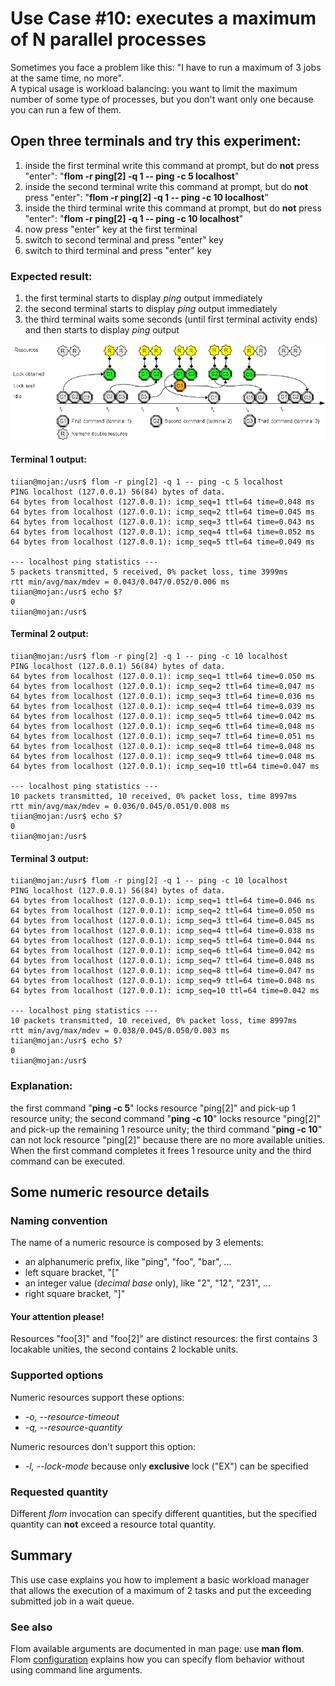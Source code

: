 # Use Case #10: executes a maximum of N parallel processes

Sometimes you face a problem like this: "I have to run a maximum of 3 jobs at the same time, no more".   
A typical usage is workload balancing: you want to limit the maximum number of some type of processes, but you don't want only one because you can run a few of them.

## Open three terminals and try this experiment:

1. inside the first terminal write this command at prompt, but do **not** press "enter": "**flom -r ping\[2\] -q 1 \-\- ping -c 5 localhost**"
2. inside the second terminal write this command at prompt, but do **not** press "enter": "**flom -r ping\[2\] -q 1 \-\- ping -c 10 localhost**"
3. inside the third terminal write this command at prompt, but do **not** press "enter": "**flom -r ping\[2\] -q 1 \-\- ping -c 10 localhost**"
4. now press "enter" key at the first terminal
5. switch to second terminal and press "enter" key
6. switch to third terminal and press "enter" key

### Expected result:

1. the first terminal starts to display *ping* output immediately
2. the second terminal starts to display *ping* output immediately
3. the third terminal waits some seconds (until first terminal activity ends) and then starts to display *ping* output

![](use_case_10_640x195.png)

#### Terminal 1 output:

    tiian@mojan:/usr$ flom -r ping[2] -q 1 -- ping -c 5 localhost
    PING localhost (127.0.0.1) 56(84) bytes of data.
    64 bytes from localhost (127.0.0.1): icmp_seq=1 ttl=64 time=0.048 ms
    64 bytes from localhost (127.0.0.1): icmp_seq=2 ttl=64 time=0.045 ms
    64 bytes from localhost (127.0.0.1): icmp_seq=3 ttl=64 time=0.043 ms
    64 bytes from localhost (127.0.0.1): icmp_seq=4 ttl=64 time=0.052 ms
    64 bytes from localhost (127.0.0.1): icmp_seq=5 ttl=64 time=0.049 ms
    
    --- localhost ping statistics ---
    5 packets transmitted, 5 received, 0% packet loss, time 3999ms
    rtt min/avg/max/mdev = 0.043/0.047/0.052/0.006 ms
    tiian@mojan:/usr$ echo $?
    0
    tiian@mojan:/usr$

#### Terminal 2 output:

    tiian@mojan:/usr$ flom -r ping[2] -q 1 -- ping -c 10 localhost
    PING localhost (127.0.0.1) 56(84) bytes of data.
    64 bytes from localhost (127.0.0.1): icmp_seq=1 ttl=64 time=0.050 ms
    64 bytes from localhost (127.0.0.1): icmp_seq=2 ttl=64 time=0.047 ms
    64 bytes from localhost (127.0.0.1): icmp_seq=3 ttl=64 time=0.036 ms
    64 bytes from localhost (127.0.0.1): icmp_seq=4 ttl=64 time=0.039 ms
    64 bytes from localhost (127.0.0.1): icmp_seq=5 ttl=64 time=0.042 ms
    64 bytes from localhost (127.0.0.1): icmp_seq=6 ttl=64 time=0.048 ms
    64 bytes from localhost (127.0.0.1): icmp_seq=7 ttl=64 time=0.051 ms
    64 bytes from localhost (127.0.0.1): icmp_seq=8 ttl=64 time=0.048 ms
    64 bytes from localhost (127.0.0.1): icmp_seq=9 ttl=64 time=0.048 ms
    64 bytes from localhost (127.0.0.1): icmp_seq=10 ttl=64 time=0.047 ms
    
    --- localhost ping statistics ---
    10 packets transmitted, 10 received, 0% packet loss, time 8997ms
    rtt min/avg/max/mdev = 0.036/0.045/0.051/0.008 ms
    tiian@mojan:/usr$ echo $?
    0
    tiian@mojan:/usr$

#### Terminal 3 output:

    tiian@mojan:/usr$ flom -r ping[2] -q 1 -- ping -c 10 localhost
    PING localhost (127.0.0.1) 56(84) bytes of data.
    64 bytes from localhost (127.0.0.1): icmp_seq=1 ttl=64 time=0.046 ms
    64 bytes from localhost (127.0.0.1): icmp_seq=2 ttl=64 time=0.050 ms
    64 bytes from localhost (127.0.0.1): icmp_seq=3 ttl=64 time=0.045 ms
    64 bytes from localhost (127.0.0.1): icmp_seq=4 ttl=64 time=0.038 ms
    64 bytes from localhost (127.0.0.1): icmp_seq=5 ttl=64 time=0.044 ms
    64 bytes from localhost (127.0.0.1): icmp_seq=6 ttl=64 time=0.042 ms
    64 bytes from localhost (127.0.0.1): icmp_seq=7 ttl=64 time=0.048 ms
    64 bytes from localhost (127.0.0.1): icmp_seq=8 ttl=64 time=0.047 ms
    64 bytes from localhost (127.0.0.1): icmp_seq=9 ttl=64 time=0.048 ms
    64 bytes from localhost (127.0.0.1): icmp_seq=10 ttl=64 time=0.042 ms
    
    --- localhost ping statistics ---
    10 packets transmitted, 10 received, 0% packet loss, time 8997ms
    rtt min/avg/max/mdev = 0.038/0.045/0.050/0.003 ms
    tiian@mojan:/usr$ echo $?
    0
    tiian@mojan:/usr$

### Explanation:
the first command "**ping -c 5**" locks resource "ping\[2\]" and pick-up 1 resource unity; the second command "**ping -c 10**" locks resource "ping\[2\]" and pick-up the remaining 1 resource unity; the third command "**ping -c 10**" can not lock resource "ping\[2\]" because there are no more available unities. When the first command completes it frees 1 resource unity and the third command can be executed.


## Some numeric resource details

### Naming convention
The name of a numeric resource is composed by 3 elements:

* an alphanumeric prefix, like "ping", "foo", "bar", ...
* left square bracket, "["
* an integer value (*decimal base* only), like "2", "12", "231", ...
* right square bracket, "]"

#### Your attention please!
Resources "foo\[3\]" and "foo\[2\]" are distinct resources: the first contains 3 locakable unities, the second contains 2 lockable units.

### Supported options
Numeric resources support these options:

* *-o, \-\-resource-timeout*
* *-q, \-\-resource-quantity*

Numeric resources don't support this option:

* *-l, \-\-lock-mode* because only **exclusive** lock ("EX") can be specified

### Requested quantity
Different *flom* invocation can specify different quantities, but the specified quantity can **not** exceed a resource total quantity.

## Summary
This use case explains you how to implement a basic workload manager that allows the execution of a maximum of 2 tasks and put the exceeding submitted job in a wait queue.

### See also
Flom available arguments are documented in man page: use **man flom**.
Flom [configuration](../Configuration.md) explains how you can specify flom behavior without using command line arguments.
